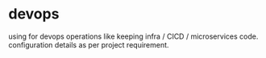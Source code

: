 # devops
using for devops operations
like keeping infra / CICD / microservices code.
configuration details as per project requirement.
